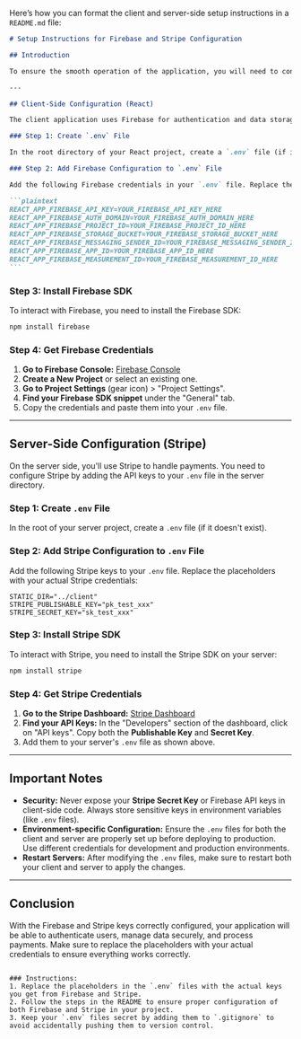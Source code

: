 Here’s how you can format the client and server-side setup instructions in a `README.md` file:

````markdown
# Setup Instructions for Firebase and Stripe Configuration

## Introduction

To ensure the smooth operation of the application, you will need to configure both **Firebase** for user authentication and data management, and **Stripe** for payment processing. This guide will walk you through setting up the required environment variables on both the client and server sides.

---

## Client-Side Configuration (React)

The client application uses Firebase for authentication and data storage. You need to add your Firebase configuration in a `.env` file located in the root of your React project.

### Step 1: Create `.env` File

In the root directory of your React project, create a `.env` file (if it doesn't exist).

### Step 2: Add Firebase Configuration to `.env` File

Add the following Firebase credentials in your `.env` file. Replace the placeholder values with your actual Firebase credentials:

```plaintext
REACT_APP_FIREBASE_API_KEY=YOUR_FIREBASE_API_KEY_HERE
REACT_APP_FIREBASE_AUTH_DOMAIN=YOUR_FIREBASE_AUTH_DOMAIN_HERE
REACT_APP_FIREBASE_PROJECT_ID=YOUR_FIREBASE_PROJECT_ID_HERE
REACT_APP_FIREBASE_STORAGE_BUCKET=YOUR_FIREBASE_STORAGE_BUCKET_HERE
REACT_APP_FIREBASE_MESSAGING_SENDER_ID=YOUR_FIREBASE_MESSAGING_SENDER_ID_HERE
REACT_APP_FIREBASE_APP_ID=YOUR_FIREBASE_APP_ID_HERE
REACT_APP_FIREBASE_MEASUREMENT_ID=YOUR_FIREBASE_MEASUREMENT_ID_HERE
```
````

### Step 3: Install Firebase SDK

To interact with Firebase, you need to install the Firebase SDK:

```bash
npm install firebase
```

### Step 4: Get Firebase Credentials

1. **Go to Firebase Console:** [Firebase Console](https://console.firebase.google.com/)
2. **Create a New Project** or select an existing one.
3. **Go to Project Settings** (gear icon) > "Project Settings".
4. **Find your Firebase SDK snippet** under the "General" tab.
5. Copy the credentials and paste them into your `.env` file.

---

## Server-Side Configuration (Stripe)

On the server side, you'll use Stripe to handle payments. You need to configure Stripe by adding the API keys to your `.env` file in the server directory.

### Step 1: Create `.env` File

In the root of your server project, create a `.env` file (if it doesn't exist).

### Step 2: Add Stripe Configuration to `.env` File

Add the following Stripe keys to your `.env` file. Replace the placeholders with your actual Stripe credentials:

```plaintext
STATIC_DIR="../client"
STRIPE_PUBLISHABLE_KEY="pk_test_xxx"
STRIPE_SECRET_KEY="sk_test_xxx"
```

### Step 3: Install Stripe SDK

To interact with Stripe, you need to install the Stripe SDK on your server:

```bash
npm install stripe
```

### Step 4: Get Stripe Credentials

1. **Go to the Stripe Dashboard:** [Stripe Dashboard](https://dashboard.stripe.com/)
2. **Find your API Keys:** In the "Developers" section of the dashboard, click on "API keys". Copy both the **Publishable Key** and **Secret Key**.
3. Add them to your server's `.env` file as shown above.

---

## Important Notes

- **Security:** Never expose your **Stripe Secret Key** or Firebase API keys in client-side code. Always store sensitive keys in environment variables (like `.env` files).
- **Environment-specific Configuration:** Ensure the `.env` files for both the client and server are properly set up before deploying to production. Use different credentials for development and production environments.
- **Restart Servers:** After modifying the `.env` files, make sure to restart both your client and server to apply the changes.

---

## Conclusion

With the Firebase and Stripe keys correctly configured, your application will be able to authenticate users, manage data securely, and process payments. Make sure to replace the placeholders with your actual credentials to ensure everything works correctly.

```

### Instructions:
1. Replace the placeholders in the `.env` files with the actual keys you get from Firebase and Stripe.
2. Follow the steps in the README to ensure proper configuration of both Firebase and Stripe in your project.
3. Keep your `.env` files secret by adding them to `.gitignore` to avoid accidentally pushing them to version control.
```
